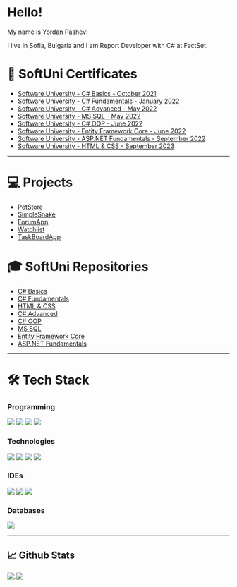 # Hello!
My name is Yordan Pashev! 

I live in Sofia, Bulgaria and I am Report Developer with C# at FactSet. 

# :bookmark_tabs: SoftUni Certificates

* [Software University - C# Basics - October 2021](https://softuni.bg/certificates/details/118236/44d7089c)
* [Software University - C# Fundamentals - January 2022](https://softuni.bg/certificates/details/130032/4b010168)
* [Software University - C# Advanced - May 2022](https://softuni.bg/certificates/details/136289/b534abad)
* [Software University - MS SQL - May 2022](https://softuni.bg/certificates/details/135044/d87979ae)
* [Software University - C# OOP - June 2022](https://softuni.bg/certificates/details/141075/0373070f)
* [Software University - Entity Framework Core - June 2022](https://softuni.bg/certificates/details/138461/2459459f)
* [Software University -  ASP.NET Fundamentals - September 2022](https://softuni.bg/certificates/details/146588/edf89476)
* [Software University -  HTML & CSS - September 2023](https://softuni.bg/certificates/details/191061/c495a1dc)

---

# 💻 Projects
* [PetStore](https://github.com/YordanPashev/PetStore)
* [SimpleSnake](https://github.com/YordanPashev/SImpleSnake)
* [ForumApp](https://github.com/YordanPashev/ASP.NET-Fundamentals-September2022/tree/main/02.%20Workshop%20Forum%20App%20(CRUD%20Operations)/ForumApp)
* [Watchlist](https://github.com/YordanPashev/ASP.NET-Fundamentals-September2022/tree/main/04.%20Exam%20Preparation/Watchlist)
* [TaskBoardApp](https://github.com/YordanPashev/ASP.NET-Fundamentals-September2022/tree/main/03.%20Workshop%20-%20Authentication%20for%20the%20Task%20Board%20App/TaskBoardApp)

# :mortar_board: SoftUni Repositories
* [C# Basics](https://github.com/YordanPashev/CSHarpBasic-October2021)
* [C# Fundamentals](https://github.com/YordanPashev/FundamentalsCSharp-Jan2022)
* [HTML & CSS](https://github.com/YordanPashev/HTML-CSS-September2023)
* [C# Advanced](https://github.com/YordanPashev/CSharpAdvanced-May2022)
* [C# OOP](https://github.com/YordanPashev/CSharpOOP-June2022)
* [MS SQL](https://github.com/YordanPashev/MSSQL-May2022)
* [Entity Framework Core](https://github.com/YordanPashev/EntityFrameworkCore-June2022)
* [ASP.NET Fundamentals](https://github.com/YordanPashev/ASP.NET-Fundamentals-September2022)

---

# 🛠 Tech Stack 

### Programming <br />
![](https://img.shields.io/static/v1?label=Code&message=C%23&color=purple&style=plastic&logo=C-sharp) ![](https://img.shields.io/static/v1?label=Code&message=HTML&color=critical&style=plastic&logo=HTML5) ![](https://img.shields.io/static/v1?label=Code&message=CSS&color=blue&style=plastic&logo=HTML5) ![](https://img.shields.io/static/v1?label=Code&message=SQL&color=9cf&style=plastic&logo=TransactSQL)

### Technologies 
![](https://img.shields.io/static/v1?label=.NET&message=EF%20Core&color=purple&style=plastic&logo=.NET) ![](https://img.shields.io/static/v1?label=%20.NET%20Framework&message=ADO.NET&color=purple&style=plastic&logo=.NET) ![](https://img.shields.io/static/v1?label=%20Web%20Framework&message=ASP.NET&color=purple&style=plastic&logo=.NET) ![](https://img.shields.io/static/v1?label=Development%20Framework&message=Razor%20Pages&color=orange&style=plastic&logo=.NET)

### IDEs
![](https://img.shields.io/static/v1?label=IDE&message=Visual%20Studio&color=purple&style=plastic&logo=visual-studio) ![](https://img.shields.io/static/v1?label=IDE&message=Visual%20Studio%20Code&color=blue&style=plastic&logo=visual-studio-code) ![](https://img.shields.io/static/v1?label=IDE&message=Slim%20Studio&color=lightblue&style=plastic&logo=visual-studio-code)
###  Databases
![](https://img.shields.io/static/v1?label=RDBMS&message=Microsoft%20SQL%20Server&color=yellow&style=plastic&logo=Microsoft%20SQL%20Server) 

---

## :chart_with_upwards_trend: Github Stats
<a href="https://github.com/vassdeniss/vassdeniss">
  <img align="center" src="https://github-readme-stats.vercel.app/api?username=YordanPashev&line_height=27&count_private=true&show_icons=true&theme=great-gatsby&include_all_commits=true" />
</a>
<a href="https://github.com/vassdeniss/vassdeniss">
  <img align="center" src="https://github-readme-stats.vercel.app/api/top-langs/?username=YordanPashev&theme=chartreuse-dark&langs_count=3&hide=scss,less" />
</a>
